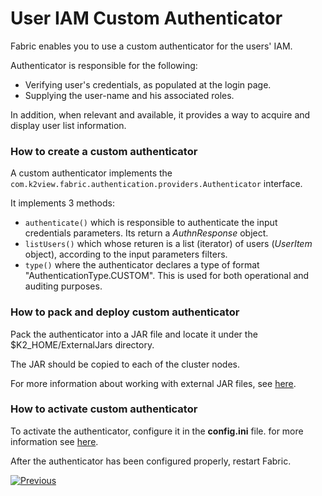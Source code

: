 # User IAM Custom Authenticator

Fabric enables you to use a custom authenticator for the users' IAM.

Authenticator is responsible for the following: 

- Verifying user's credentials, as populated at the login page.
- Supplying the user-name and his associated roles. 

In addition, when relevant and available, it provides a way to acquire and display user list information. 


### How to create a custom authenticator

A custom authenticator implements the  `com.k2view.fabric.authentication.providers.Authenticator` interface.

It implements 3 methods:

- `authenticate()` which is responsible to authenticate the input credentials parameters. Its return a *AuthnResponse* object.
- `listUsers()` which whose returen is a list (iterator) of users (*UserItem* object), according to the input parameters filters.
- `type()` where the authenticator declares a type of format "AuthenticationType.CUSTOM". This is used for both operational and auditing purposes.  


### How to pack and deploy custom authenticator

Pack the authenticator into a JAR file and locate it under the $K2_HOME/ExternalJars directory.

The JAR should be copied to each of the cluster nodes.

For more information about working with external JAR files, see [here](/articles/31_external_resources/01_external_jars.md).

### How to activate custom authenticator

To activate the authenticator, configure it in the **config.ini** file. for more information see [here]().

After the authenticator has been configured properly, restart Fabric.



[![Previous](/articles/images/Previous.png)](/articles/26_fabric_security/IAM_SAML/16_user_IAM_auditing.md)

